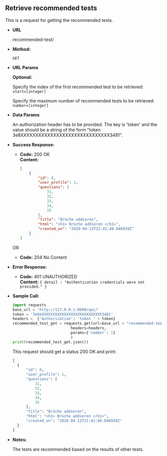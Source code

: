 **Retrieve recommended tests**
----
  This is a request for getting the recommended tests.
  
* **URL**

  recommended-test/

* **Method:**

  `GET` 
  
*  **URL Params**
  
    **Optional:** <br>
                  
    Specify the index of the first recommended test to be retrieved: <br>
    `start=[integer]`
                    
    Specify the maximum number of recommended tests to be retrieved:  <br>
    `number=[integer]`
         
  
* **Data Params**

    An authorization header has to be provided. The key is 'token' 
    and the value should be a string of the form "token 3e8XXXXXXXXXXXXXXXXXXXXXXXXXXXXXX3481". 
    
* **Success Response:**

  * **Code:** 200 OK <br />
    **Content:** 
    ```json
    [
        {
            "id": 8,
            "user_profile": 1,
            "questions": [
                31,
                32,
                33,
                34,
                35
            ],
            "title": "Brüche addieren",
            "html": "<h1> Brüche addieren </h1>",
            "created_on": "2020-04-13T21:41:48.048939Z"
        }
    ]
    ```
  OR 
  
  * **Code:** 204 No Content <br />
  
* **Error Response:**

  * **Code:** 401 UNAUTHORIZED <br />
    **Content:** `{ detail : "Authentication credentials were not provided." }`

    
* **Sample Call:**

   ```python
   import requests
   base_url = 'http://127.0.0.1:8000/api/'
   token = '3e8eXXXXXXXXXXXXXXXXXXXXXXXXXXX3481'
   headers =  {'Authorization': 'token ' + token}
   recommended_test_get = requests.get(url=base_url + "recommended-test/",
                             headers=headers,
                             params={'number': 1}
                             )
   print(recommended_test_get.json())
  ``` 
     
  This request should get a status 200 OK and print:
  ```python
  [
    {
        "id": 8,
        "user_profile": 1,
        "questions": [
            31,
            32,
            33,
            34,
            35
        ],
        "title": "Brüche addieren",
        "html": "<h1> Brüche addieren </h1>",
        "created_on": "2020-04-13T21:41:48.048939Z"
    }
  ]
  ```
    
* **Notes:**

  The tests are recommended based on the results of other tests.     
